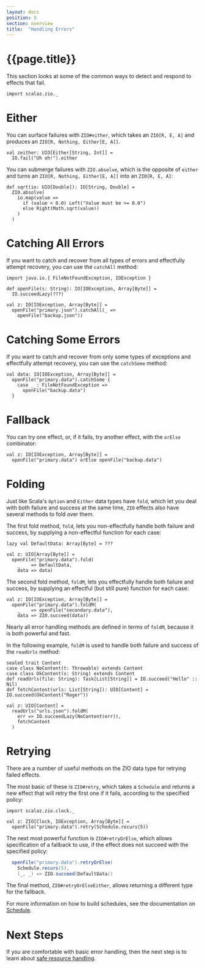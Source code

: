 ```yaml
---
layout: docs
position: 5
section: overview
title:  "Handling Errors"
---
```


# {{page.title}}

This section looks at some of the common ways to detect and respond to effects that fail.

```tut:invisible
import scalaz.zio._
```

# Either

You can surface failures with `ZIO#either`, which takes an `ZIO[R, E, A]` and produces an `ZIO[R, Nothing, Either[E, A]]`.

```tut:silent
val zeither: UIO[Either[String, Int]] = 
  IO.fail("Uh oh!").either
```

You can submerge failures with `ZIO.absolve`, which is the opposite of `either` and turns an `ZIO[R, Nothing, Either[E, A]]` into an `ZIO[R, E, A]`:

```tut:silent
def sqrt(io: UIO[Double]): IO[String, Double] =
  ZIO.absolve(
    io.map(value =>
      if (value < 0.0) Left("Value must be >= 0.0")
      else Right(Math.sqrt(value))
    )
  )
```

# Catching All Errors

If you want to catch and recover from all types of errors and effectfully attempt recovery, you can use the `catchAll` method:

```tut:invisible
import java.io.{ FileNotFoundException, IOException }

def openFile(s: String): IO[IOException, Array[Byte]] =   
  IO.succeedLazy(???)
```

```tut:silent
val z: IO[IOException, Array[Byte]] = 
  openFile("primary.json").catchAll(_ => 
    openFile("backup.json"))
```

# Catching Some Errors

If you want to catch and recover from only some types of exceptions and effectfully attempt recovery, you can use the `catchSome` method:

```tut:silent
val data: IO[IOException, Array[Byte]] = 
  openFile("primary.data").catchSome {
    case _ : FileNotFoundException => 
      openFile("backup.data")
  }
```

# Fallback

You can try one effect, or, if it fails, try another effect, with the `orElse` combinator:

```tut:silent
val z: IO[IOException, Array[Byte]] = 
  openFile("primary.data") orElse openFile("backup.data")
```

# Folding

Just like Scala's `Option` and `Either` data types have `fold`, which let you deal with both failure and success at the same time, `ZIO` effects also have several methods to fold over them.

The first fold method, `fold`, lets you non-effectfully handle both failure and success, by supplying a non-effectful function for each case:

```tut:silent
lazy val DefaultData: Array[Byte] = ???

val z: UIO[Array[Byte]] = 
  openFile("primary.data").fold(
    _    => DefaultData,
    data => data)
```

The second fold method, `foldM`, lets you effectfully handle both failure and success, by supplying an effectful (but still pure) function for each case:

```tut:silent
val z: IO[IOException, Array[Byte]] = 
  openFile("primary.data").foldM(
    _    => openFile("secondary.data"),
    data => ZIO.succeed(data))
```

Nearly all error handling methods are defined in terms of `foldM`, because it is both powerful and fast.

In the following example, `foldM` is used to handle both failure and success of the `readUrls` method:

```tut:invisible
sealed trait Content
case class NoContent(t: Throwable) extends Content
case class OkContent(s: String) extends Content
def readUrls(file: String): Task[List[String]] = IO.succeed("Hello" :: Nil)
def fetchContent(urls: List[String]): UIO[Content] = IO.succeed(OkContent("Roger"))
```
```tut:silent
val z: UIO[Content] =
  readUrls("urls.json").foldM(
    err => IO.succeedLazy(NoContent(err)), 
    fetchContent
  )
```

# Retrying

There are a number of useful methods on the ZIO data type for retrying failed effects. 

The most basic of these is `ZIO#retry`, which takes a `Schedule` and returns a new effect that will retry the first one if it fails, according to the specified policy:

```tut:silent
import scalaz.zio.clock._

val z: ZIO[Clock, IOException, Array[Byte]] = 
  openFile("primary.data").retry(Schedule.recurs(5))
```

The next most powerful function is `ZIO#retryOrElse`, which allows specification of a fallback to use, if the effect does not succeed with the specified policy:

```scala
  openFile("primary.data").retryOrElse(
    Schedule.recurs(5), 
    (_, _) => ZIO.succeed(DefaultData))
```

The final method, `ZIO#retryOrElseEither`, allows returning a different type for the fallback.

For more information on how to build schedules, see the documentation on [Schedule](/datatypes/schedule.html).

# Next Steps

If you are comfortable with basic error handling, then the next step is to learn about [safe resource handling](handling_resources.html).